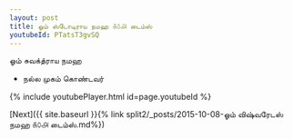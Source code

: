```yaml
---
layout: post
title: ஓம் ஸ்டோடிராய நமஹ ௧௦௮ டைம்ஸ்
youtubeId: PTatsT3gvSQ
---
```

 
 
 ஓம் சுவக்த்ராய நமஹ  
 
 -  நல்ல முகம் கொண்டவர் 
 
  
 
  
 
 
 
 
 
 


{% include youtubePlayer.html id=page.youtubeId %}
 
[Next]({{ site.baseurl }}{% link  split2/_posts/2015-10-08-ஓம் விஷ்வரேடஸ் நமஹ ௧௦௮ டைம்ஸ்.md%})
 

